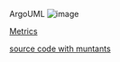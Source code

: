 ArgoUML
![image](https://raw.githubusercontent.com/test4cc/vamos2020/master/featureModel/ArgoUML.JPG)

 [Metrics](https://github.com/test4cc/vamos2020/blob/master/metrics/FeatureAMP9.csv)
 
 [source code with muntants](https://github.com/test4cc/vamos2020/tree/master/dataset_with_mutant/FeatureAMP9)
